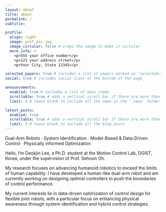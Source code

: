 ```yaml
---
layout: about
title: about
permalink: /
subtitle: 

profile:
  align: right
  image: prof_pic.jpg
  image_circular: false # crops the image to make it circular
  more_info: >
    <p>555 your office number</p>
    <p>123 your address street</p>
    <p>Your City, State 12345</p>

selected_papers: true # includes a list of papers marked as "selected={true}"
social: true # includes social icons at the bottom of the page

announcements:
  enabled: true # includes a list of news items
  scrollable: true # adds a vertical scroll bar if there are more than 3 news items
  limit: 5 # leave blank to include all the news in the `_news` folder

latest_posts:
  enabled: true
  scrollable: true # adds a vertical scroll bar if there are more than 3 new posts items
  limit: 3 # leave blank to include all the blog posts
---
```



Dual-Arm Robots · System Identification · Model-Based & Data-Driven Control · Physically informed Optimization


Hello, I’m Deokjin Lee, a Ph.D. student at the Motion Control Lab, DGIST, Korea, under the supervision of Prof. Sehoon Oh.

My research focuses on advancing humanoid robotics to exceed the limits of human capability. I have developed a human-like dual-arm robot and am currently working on designing optimal controllers to push the boundaries of control performance.

My current interests lie in data-driven optimization of control design for flexible joint robots, with a particular focus on enhancing physical awareness through system identification and hybrid control strategies.